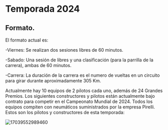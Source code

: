 # Temporada 2024

## Formato.

El formato actual es:

-Viernes: Se realizan dos sesiones libres de 60 minutos.

-Sabado: Una sesión de libres y una clasificación (para la parrilla de la carrera), ambas de 60 minutos.

-Carrera: La duración de la carrera es el numero de vueltas en un circuito para girar durante aproximadamente 305 Km.

Actualmente hay 10 equipos de 2 pilotos cada uno, además de 24 Grandes Premios.
Los siguientes constructores y pilotos están actualmente bajo contrato para competir en el Campeonato Mundial de 2024.
Todos los equipos compiten con neumáticos suministrados por la empresa Pirelli.
Estos son los pilotos y constructores de esta temporada:


![17039552989460](https://github.com/user-attachments/assets/109f1b20-d264-4829-8c90-7aefa5634482)








